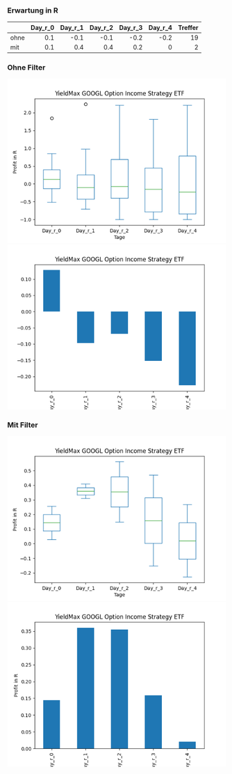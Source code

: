 ### Erwartung in R
|      |   Day_r_0 |   Day_r_1 |   Day_r_2 |   Day_r_3 |   Day_r_4 |   Treffer |
|:-----|----------:|----------:|----------:|----------:|----------:|----------:|
| ohne |       0.1 |      -0.1 |      -0.1 |      -0.2 |      -0.2 |        19 |
| mit  |       0.1 |       0.4 |       0.4 |       0.2 |       0   |         2 |

### Ohne Filter
![image info](./data/GOOY_box_all.png)
![image info](./data/GOOY_median_all.png)

### Mit Filter
![image info](./data/GOOY_box_filtered.png)
![image info](./data/GOOY_median_filtered.png)